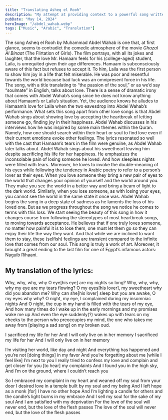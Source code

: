 ```yaml
---
title: "Translating Asheq el Rooh"
description: "My attempt at providing context to a powerful song written by one of Egypt's foremost musicians."
pubDate: "May 14, 2024"
heroImage: "/abdel_wahab.webp"
tags: ["Music", "Arabic", "Translation"]
---
```


The song Asheq el Rooh by Muhammad Abdel Wahab is one that, at first glance, seems to contradict the comedic atmosphere of the movie _Ghazal Al Binaat_ (The Flirtation of Girls). The film portrays, with all its jokes and laughter, that the love Mr. Hamaam feels for his (college-aged) student, Laila, is unrequited given their age differences. Hamaam is subconsciously aware of this fact but refuses to accept it. To him, Laila was the first person to show him joy in a life that felt miserable. He was poor and resentful towards the world because bad luck was an omnipresent force in his life. The song, with a title translating to “the passion of the soul,” or as we’d say “soulmate” in English, talks about love. There is a sense of dramatic irony that comes with Abdel Wahab’s song since he does not know anything about Hamaam’s or Laila’s situation. Yet, the audience knows he alludes to Hamaam’s love for Laila when the two eavesdrop into Abdel Wahab’s performance.
What sets this song apart from other love songs is that Abdel Wahab sings about showing love by accepting the heartbreak of letting someone go, finding joy in their happiness. Abdel Wahab discusses in his interviews how he was inspired by some main themes within the Quran. Namely, how one should search within their heart or soul to find love even if their current emotions evoke other feelings. The lyrics resonated so well with the cast that Hamaam’s tears in the film were genuine, as Abdel Wahab later talks about.
Abdel Wahab sings about his sweetheart leaving him despite sacrificing his life for her happiness. He emphasizes the inconsolable pain of losing someone he loved. And how sleepless nights were filled with tears. Moreover, he loves to invoke the double-meaning of his eyes while following the tendency in Arabic poetry to refer to a person’s lover as their eyes. When you love someone they bring a new pair of eyes to the world that changes your opinion of yourself and the world around you. They make you see the world in a better way and bring a beam of light to the dark world. Similarly, when you lose someone, as with losing your eyes, you cannot see the world in the same state it once was. 
Abdel Wahab begins the song in a deep state of sadness as he laments the loss of his loved one. But as we progress throughout the song we notice he comes to terms with this loss. We start seeing the beauty of this song in how it changes course from following the stereotypes of most heartbreak songs, to moving towards acceptance. He believes that if one truly loves someone, no matter how painful it is to lose them, one must let them go so they can enjoy their life the way they want. And that while we are inclined to want them to stay, these (selfish) feelings are transient compared to the infinite love that comes from our soul. This song is truly a work of art. Moreover, it brought a great ending to the last film for one of Egypt’s infamous actors: Naguib Rihaani.

## My translation of the lyrics:
Why, why, why,
why O eye[his eye] are my nights so long?
Why, why, why, why my eye are my tears flowing?
O my eyes[his lover], my sweetheart why did you abandon me?
Why can she[his lover] sleep but you are awake, O my eyes why why?
O night, my eye, I complained during my insomniac nights
And O night, the cup in my hand is filled with the tears of my eye,
And how many times do I wake up in the early mornings and my promises wake me up
And even the eye suddenly(?) wakes up with tears on my cheeks 
to the person who preoccupies my mind, 
the one who takes me away from [playing a sad song] on my broken oud.

I sacrificed my life for her
And I will only live on in her memory
I sacrificed my life for her
And I will only live on in her memory

I’m visiting her world, like day and night
And everything has happened and you’re not [doing things] in my favor
And you’re forgetting about me [while I feel like] I’m next to you
I really tried to confess my love and complain and get closer for you [to hear] my complaints
And I found you in the high sky,
And I’m on the ground, where I couldn’t reach you

So I embraced my complaint in my heart and weaned off my soul from your door
I desired love in a temple built by my soul and my being
And I left hope as a monk [for] I have no other hope
And I’m lighting a candle for others and the candle’s light burns in my embrace
And I sell my soul for the sake of my soul
And I am satisfied with my deprivation
For the love of the soul will never end, 
but the love of the flesh passes
The love of the soul will never end, but the love of the flesh passes

